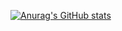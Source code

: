 [![Anurag's GitHub stats](https://github-readme-stats.vercel.app/api?username=LitTTian&count_private=true&theme=radical)](https://github.com/anuraghazra/github-readme-stats)
